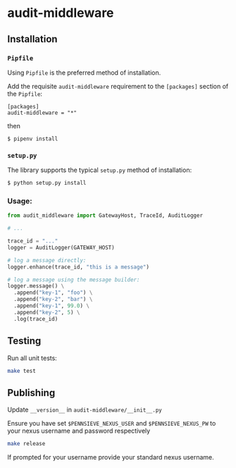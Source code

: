 # audit-middleware

## Installation

### `Pipfile`

Using `Pipfile` is the preferred method of installation. 

Add the requisite `audit-middleware` requirement to the `[packages]` 
section of the `Pipfile`:

```
[packages]
audit-middleware = "*"
```
then

```
$ pipenv install
```

### `setup.py`

The library supports the typical `setup.py` method of installation:

```bash
$ python setup.py install
```

### Usage:

```python
from audit_middleware import GatewayHost, TraceId, AuditLogger

# ...

trace_id = "..." 
logger = AuditLogger(GATEWAY_HOST)

# log a message directly:
logger.enhance(trace_id, "this is a message")

# log a message using the message builder:
logger.message() \
  .append("key-1", "foo") \
  .append("key-2", "bar") \
  .append("key-1", 99.0) \
  .append("key-2", 5) \
  .log(trace_id)
```

## Testing
Run all unit tests:

```bash
make test
```

## Publishing

Update `__version__` in `audit-middleware/__init__.py`

Ensure you have set `$PENNSIEVE_NEXUS_USER` and `$PENNSIEVE_NEXUS_PW`
to your nexus username and password respectively

```bash
make release
```

If prompted for your username provide your standard nexus username.
